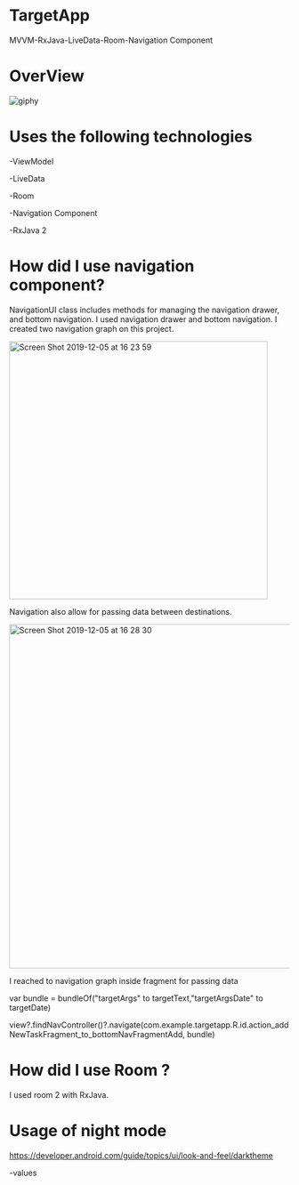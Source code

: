 # TargetApp
MVVM-RxJava-LiveData-Room-Navigation Component

# OverView
![giphy](https://user-images.githubusercontent.com/6108274/70237754-eb55bb00-1778-11ea-8dcf-855d20dd34db.gif)

 
 
# Uses the following technologies
-ViewModel
  
-LiveData
  
-Room
  
-Navigation Component
  
-RxJava 2
  
  
  
  
# How did I use navigation component?
  
  
NavigationUI class  includes methods for  managing  the navigation drawer, and bottom navigation.
I used navigation drawer and bottom navigation.
I created  two navigation graph on this project.
  
  <img width="464" alt="Screen Shot 2019-12-05 at 16 23 59" src="https://user-images.githubusercontent.com/6108274/70244178-f57db680-1784-11ea-983d-35d75bb29ef5.png">
  
  Navigation also allow for passing data between destinations.
  
 
<img width="619" alt="Screen Shot 2019-12-05 at 16 28 30" src="https://user-images.githubusercontent.com/6108274/70244233-0dedd100-1785-11ea-96a0-2da5158cb735.png">
 

I reached to navigation graph inside fragment for passing data

var bundle = bundleOf("targetArgs" to targetText,"targetArgsDate" to targetDate)
                             
view?.findNavController()?.navigate(com.example.targetapp.R.id.action_addNewTaskFragment_to_bottomNavFragmentAdd, bundle)
                
  
  
# How did I use Room ?
   
I used room 2 with RxJava.
  
  
  
  
  
  
# Usage of  night mode 
  
https://developer.android.com/guide/topics/ui/look-and-feel/darktheme



-values
  
  
<style name="AppTheme" parent="Theme.AppCompat.Light.DarkActionBar">
 
 
-values-night
 
<style name="AppTheme" parent="Theme.AppCompat.DayNight.DarkActionBar">
  

<img width="695" alt="Screen Shot 2019-12-05 at 17 26 05" src="https://user-images.githubusercontent.com/6108274/70243846-72f4f700-1784-11ea-93b0-06a6c0c84abe.png">

I created two values folder for this project.

Each folder inside color themes dimens and style XML file.

it can obtain the dark theme on Android 10  which supported night mode supported. 

Besides, it can change inside application settings dark theme.
 

  
 
